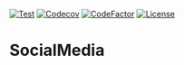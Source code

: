 [![Test](https://github.com/Nalhin/SocialMedia/workflows/Test/badge.svg?branch=master)](https://github.com/Nalhin/SocialMedia/actions)
[![Codecov](https://codecov.io/gh/Nalhin/SocialMedia/branch/master/graph/badge.svg)](https://codecov.io/gh/Nalhin/SocialMedia)
[![CodeFactor](https://www.codefactor.io/repository/github/nalhin/socialmedia/badge)](https://www.codefactor.io/repository/github/nalhin/socialmedia)
[![License](https://img.shields.io/github/license/nalhin/SocialMedia)](LICENSE.md)

# SocialMedia
